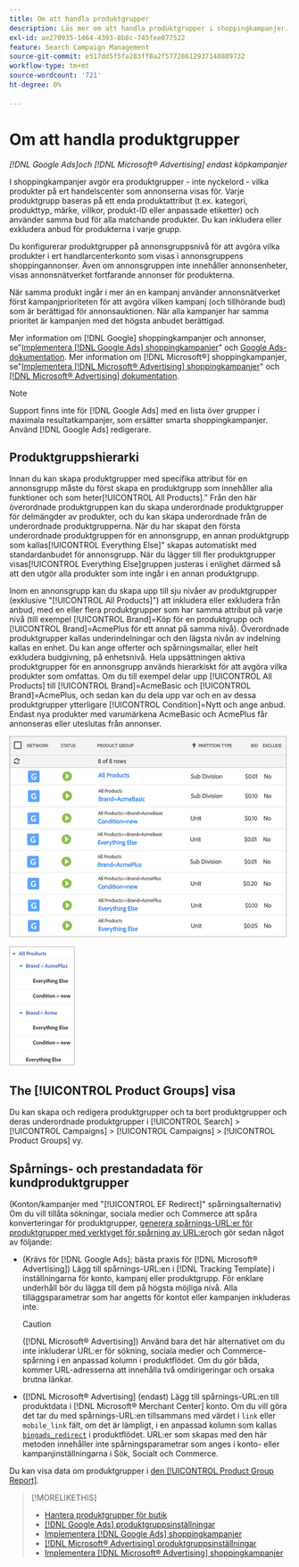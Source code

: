 ```yaml
---
title: Om att handla produktgrupper
description: Läs mer om att handla produktgrupper i shoppingkampanjer.
exl-id: ae270935-1464-4393-8b8c-745fee077522
feature: Search Campaign Management
source-git-commit: e517dd5f5fa283ff8a2f57728612937148889732
workflow-type: tm+mt
source-wordcount: '721'
ht-degree: 0%

---
```


# Om att handla produktgrupper

*[!DNL Google Ads]och [!DNL Microsoft® Advertising] endast köpkampanjer*

I shoppingkampanjer avgör era produktgrupper - inte nyckelord - vilka produkter på ert handelscenter som annonserna visas för. Varje produktgrupp baseras på ett enda produktattribut (t.ex. kategori, produkttyp, märke, villkor, produkt-ID eller anpassade etiketter) och använder samma bud för alla matchande produkter. Du kan inkludera eller exkludera anbud för produkterna i varje grupp.

Du konfigurerar produktgrupper på annonsgruppsnivå för att avgöra vilka produkter i ert handlarcenterkonto som visas i annonsgruppens shoppingannonser. Även om annonsgruppen inte innehåller annonsenheter, visas annonsnätverket fortfarande annonser för produkterna.

När samma produkt ingår i mer än en kampanj använder annonsnätverket först kampanjprioriteten för att avgöra vilken kampanj (och tillhörande bud) som är berättigad för annonsauktionen. När alla kampanjer har samma prioritet är kampanjen med det högsta anbudet berättigad.

Mer information om [!DNL Google] shoppingkampanjer och annonser, se&quot;[Implementera [!DNL Google Ads] shoppingkampanjer](/help/search-social-commerce/campaign-management/special-campaign-types/google-shopping-campaigns.md)&quot; och [Google Ads-dokumentation](https://support.google.com/google-ads/answer/3455481?visit_id=638205553638977410-2592024034&amp;rd=1). Mer information om [!DNL Microsoft®] shoppingkampanjer, se&quot;[Implementera [!DNL Microsoft® Advertising] shoppingkampanjer](/help/search-social-commerce/campaign-management/special-campaign-types/microsoft-shopping-campaigns.md)&quot; och [[!DNL Microsoft® Advertising] dokumentation](https://help.bingads.microsoft.com/#apex/3/en/50903/1-500).

>[!NOTE]
>
>Support finns inte för [!DNL Google Ads] med en lista över grupper i maximala resultatkampanjer, som ersätter smarta shoppingkampanjer. Använd [!DNL Google Ads] redigerare.

## Produktgruppshierarki

Innan du kan skapa produktgrupper med specifika attribut för en annonsgrupp måste du först skapa en produktgrupp som innehåller alla funktioner och som heter[!UICONTROL All Products].&quot; Från den här överordnade produktgruppen kan du skapa underordnade produktgrupper för delmängder av produkter, och du kan skapa underordnade från de underordnade produktgrupperna. När du har skapat den första underordnade produktgruppen för en annonsgrupp, en annan produktgrupp som kallas[!UICONTROL Everything Else]&quot; skapas automatiskt med standardanbudet för annonsgrupp. När du lägger till fler produktgrupper visas[!UICONTROL Everything Else]gruppen justeras i enlighet därmed så att den utgör alla produkter som inte ingår i en annan produktgrupp.

Inom en annonsgrupp kan du skapa upp till sju nivåer av produktgrupper (exklusive &quot;[!UICONTROL All Products]&quot;) att inkludera eller exkludera från anbud, med en eller flera produktgrupper som har samma attribut på varje nivå (till exempel [!UICONTROL Brand]=Köp för en produktgrupp och [!UICONTROL Brand]=AcmePlus för ett annat på samma nivå). Överordnade produktgrupper kallas underindelningar och den lägsta nivån av indelning kallas en enhet. Du kan ange offerter och spårningsmallar, eller helt exkludera budgivning, på enhetsnivå. Hela uppsättningen aktiva produktgrupper för en annonsgrupp används hierarkiskt för att avgöra vilka produkter som omfattas. Om du till exempel delar upp [!UICONTROL All Products] till [!UICONTROL Brand]=AcmeBasic och [!UICONTROL Brand]=AcmePlus, och sedan kan du dela upp var och en av dessa produktgrupper ytterligare [!UICONTROL Condition]=Nytt och ange anbud. Endast nya produkter med varumärkena AcmeBasic och AcmePlus får annonseras eller uteslutas från annonser.

![Exempel på en produktgrupp](/help/search-social-commerce/assets/product-group-list.png "Exempel på en produktgrupp")

![Exempel på produktgruppshierarki](/help/search-social-commerce/assets/product-group-tree.png "Exempel på produktgruppshierarki")

## The [!UICONTROL Product Groups] visa

Du kan skapa och redigera produktgrupper och ta bort produktgrupper och deras underordnade produktgrupper i [!UICONTROL Search] > [!UICONTROL Campaigns] > [!UICONTROL Campaigns] > [!UICONTROL Product Groups] vy.

## Spårnings- och prestandadata för kundproduktgrupper

(Konton/kampanjer med &quot;[!UICONTROL EF Redirect]&quot; spårningsalternativ) Om du vill tillåta sökningar, sociala medier och Commerce att spåra konverteringar för produktgrupper, [generera spårnings-URL:er för produktgrupper med verktyget för spårning av URL:er](/help/search-social-commerce/tools/click-tracking-url-generate.md)och gör sedan något av följande:

* (Krävs för [!DNL Google Ads]; bästa praxis för [!DNL Microsoft® Advertising]) Lägg till spårnings-URL:en i [!DNL Tracking Template] i inställningarna för konto, kampanj eller produktgrupp. För enklare underhåll bör du lägga till dem på högsta möjliga nivå. Alla tilläggsparametrar som har angetts för kontot eller kampanjen inkluderas inte.

  >[!CAUTION]
  >
  >([!DNL Microsoft® Advertising]) Använd bara det här alternativet om du inte inkluderar URL:er för sökning, sociala medier och Commerce-spårning i en anpassad kolumn i produktflödet. Om du gör båda, kommer URL-adresserna att innehålla två omdirigeringar och orsaka brutna länkar.

* ([!DNL Microsoft® Advertising] (endast) Lägg till spårnings-URL:en till produktdata i [!DNL Microsoft® Merchant Center] konto. Om du vill göra det tar du med spårnings-URL:en tillsammans med värdet i `link` eller `mobile_link` fält, om det är lämpligt, i en anpassad kolumn som kallas [`bingads_redirect`](https://help.ads.microsoft.com/#apex/3/en/51084/0) i produktflödet. URL:er som skapas med den här metoden innehåller inte spårningsparametrar som anges i konto- eller kampanjinställningarna i Sök, Socialt och Commerce.

Du kan visa data om produktgrupper i [den [!UICONTROL Product Group Report]](/help/search-social-commerce/reports/management/basic-advanced/product-group-report.md).

>[!MORELIKETHIS]
>
>* [Hantera produktgrupper för butik](product-group-manage.md)
>* [[!DNL Google Ads] produktgruppsinställningar](product-group-settings-google.md)
>* [Implementera [!DNL Google Ads] shoppingkampanjer](/help/search-social-commerce/campaign-management/special-campaign-types/google-shopping-campaigns.md)
>* [[!DNL Microsoft® Advertising] produktgruppsinställningar](product-group-settings-microsoft.md)
>* [Implementera [!DNL Microsoft® Advertising] shoppingkampanjer](/help/search-social-commerce/campaign-management/special-campaign-types/microsoft-shopping-campaigns.md)
